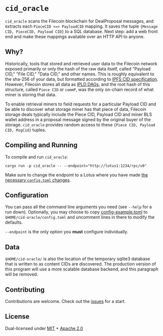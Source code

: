 # `cid_oracle`

`cid_oracle` scans the Filecoin blockchain for DealProposal messages, and extracts each `PieceCID <=> PayloadCID` mapping.  It saves the tuple `{Message CID, PieceCID, Payload CID}` to a SQL database.  Next step:  add a web front end and make these mappings available over an HTTP API to anyone.

## Why?

Historically, tools that stored and retrieved user data to the Filecoin network exposed primarily or only the hash of the raw data itself, called "Payload CID," "File CID," "Data CID," and other names.  This is roughly equivalent to the sha-256 of your data, but formatted according to [IPFS CID specification](https://docs.ipfs.io/concepts/content-addressing/).  However, Filecoin stores all data as [IPLD DAGs](https://github.com/ipld/specs), and the root hash of this structure, called `Piece CID` or `commP`, was the only on-chain record of what miner is storing that data.

To enable retrieval miners to field requests for a particular Payload CID and be able to discover what storage miner has that piece of data, Filecoin storage deals typically include the Piece CID, Payload CID and miner BLS wallet address in a proposal message signed by the original buyer of the storage.  `cid_oracle` provides random access to these `{Piece CID, Payload CID, MsgCid}` tuples. 

## Compiling and Running

To compile and run `cid_oracle`:

```
cargo run -p cid_oracle -- --endpoint="http://lotus1:1234/rpc/v0"
```

Make sure to change the endpoint to a Lotus where you have made [the necessary `config.toml` changes](https://github.com/mgoelzer/lotus_client_rs/blob/master/README.md#configuring-a-lotus-machine).

## Configuration

You can pass all the command line arguments you need (see `--help` for a run down).  Optionally, you may choose to copy [config-example.toml](/config-example.toml) to `$HOME/cid-oracle/config.toml` and uncomment lines in there to modify the defaults.

`--endpoint` is the only option you **must** configure individually.

## Data

`$HOME/cid-oracle/` is also the location of the temporary sqlite3 database that is written to as content CIDs are discovered.  The production version of this program will use a more scalable database backend, and this paragraph will be removed.

## Contributing

Contributions are welcome.  Check out the [issues](/issues) for a start.

## License

Dual-licensed under [MIT](https://github.com/filecoin-project/lotus/blob/master/LICENSE-MIT) + [Apache 2.0](https://github.com/filecoin-project/lotus/blob/master/LICENSE-APACHE)